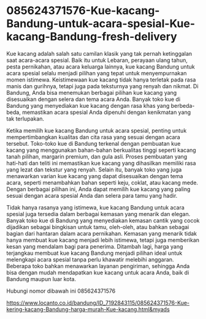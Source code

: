 # 085624371576-Kue-kacang-Bandung-untuk-acara-spesial-Kue-kacang-Bandung-fresh-delivery

Kue kacang adalah salah satu camilan klasik yang tak pernah ketinggalan saat acara-acara spesial. Baik itu untuk Lebaran, perayaan ulang tahun, pesta pernikahan, atau acara keluarga lainnya, kue kacang Bandung untuk acara spesial selalu menjadi pilihan yang tepat untuk menyempurnakan momen istimewa. Keistimewaan kue kacang tidak hanya terletak pada rasa manis dan gurihnya, tetapi juga pada teksturnya yang renyah dan nikmat. Di Bandung, Anda bisa menemukan berbagai pilihan kue kacang yang disesuaikan dengan selera dan tema acara Anda. Banyak toko kue di Bandung yang menyediakan kue kacang dengan rasa khas yang berbeda-beda, memastikan acara spesial Anda dipenuhi dengan kenikmatan yang tak terlupakan.

Ketika memilih kue kacang Bandung untuk acara spesial, penting untuk mempertimbangkan kualitas dan cita rasa yang sesuai dengan acara tersebut. Toko-toko kue di Bandung terkenal dengan pembuatan kue kacang yang menggunakan bahan-bahan berkualitas tinggi seperti kacang tanah pilihan, margarin premium, dan gula asli. Proses pembuatan yang hati-hati dan teliti ini memastikan kue kacang yang dihasilkan memiliki rasa yang lezat dan tekstur yang renyah. Selain itu, banyak toko yang juga menawarkan varian kue kacang yang dapat disesuaikan dengan tema acara, seperti menambahkan bahan seperti keju, coklat, atau kacang mede. Dengan berbagai pilihan ini, Anda dapat memilih kue kacang yang paling sesuai dengan acara spesial Anda dan selera para tamu yang hadir.

Tidak hanya rasanya yang istimewa, kue kacang Bandung untuk acara spesial juga tersedia dalam berbagai kemasan yang menarik dan elegan. Banyak toko kue di Bandung yang menyediakan kemasan cantik yang cocok dijadikan sebagai bingkisan untuk tamu, oleh-oleh, atau bahkan sebagai bagian dari hantaran dalam acara pernikahan. Kemasan yang menarik tidak hanya membuat kue kacang menjadi lebih istimewa, tetapi juga memberikan kesan yang mendalam bagi para penerima. Ditambah lagi, harga yang terjangkau membuat kue kacang Bandung menjadi pilihan ideal untuk melengkapi acara spesial tanpa perlu khawatir melebihi anggaran. Beberapa toko bahkan menawarkan layanan pengiriman, sehingga Anda bisa dengan mudah mendapatkan kue kacang untuk acara Anda, baik di Bandung maupun luar kota.

Hubungi nomor dibawah ini
085624371576

https://www.locanto.co.id/bandung/ID_7192843115/085624371576-Kue-kering-kacang-Bandung-harga-murah-Kue-kacang.html&myads
